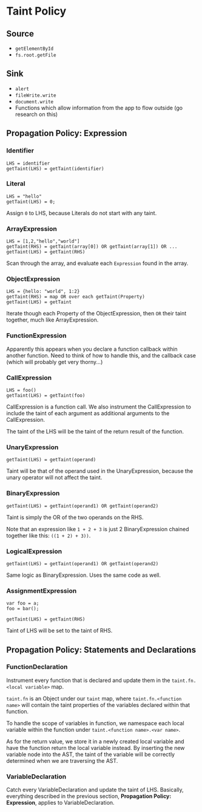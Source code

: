 # Taint Policy

## Source
- `getElementById`
- `fs.root.getFile`

## Sink
- `alert`
- `fileWrite.write`
- `document.write`
- Functions which allow information from the app to flow outside (go research on this)

## Propagation Policy: Expression

### Identifier
```
LHS = identifier
getTaint(LHS) = getTaint(identifier)
```

### Literal
```
LHS = "hello"
getTaint(LHS) = 0;
```
Assign `0` to LHS, because Literals do not start with any taint.

### ArrayExpression
```
LHS = [1,2,"hello","world"]
getTaint(RHS) = getTaint(array[0]) OR getTaint(array[1]) OR ...
getTaint(LHS) = getTaint(RHS)
```
Scan through the array, and evaluate each `Expression` found in the array.

### ObjectExpression
```
LHS = {hello: "world", 1:2}
getTaint(RHS) = map OR over each getTaint(Property)
getTaint(LHS) = getTaint
```
Iterate though each Property of the ObjectExpression, then `OR` their taint together, much like ArrayExpression.

### FunctionExpression
Apparently this appears when you declare a function callback within another function. Need to think of how to handle this, and the callback case (which will probably get very thorny...)

### CallExpression
```
LHS = foo()
getTaint(LHS) = getTaint(foo)
```
CallExpression is a function call. We also instrument the CallExpression to include the taint of each argument as additional arguments to the CallExpression.

The taint of the LHS will be the taint of the return result of the function.

### UnaryExpression
```
getTaint(LHS) = getTaint(operand)
```
Taint will be that of the operand used in the UnaryExpression, because the unary operator will not affect the taint.

### BinaryExpression
```
getTaint(LHS) = getTaint(operand1) OR getTaint(operand2)
```
Taint is simply the OR of the two operands on the RHS.

Note that an expression like `1 + 2 + 3` is just 2 BinaryExpression chained together like this: `((1 + 2) + 3))`.

### LogicalExpression
```
getTaint(LHS) = getTaint(operand1) OR getTaint(operand2)
```
Same logic as BinaryExpression. Uses the same code as well.

### AssignmentExpression
```
var foo = a;
foo = bar();

getTaint(LHS) = getTaint(RHS)
```
Taint of LHS will be set to the taint of RHS.

## Propagation Policy: Statements and Declarations

### FunctionDeclaration
Instrument every function that is declared and update them in the `taint.fn.<local variable>` map.

`taint.fn` is an Object under our `taint` map, where `taint.fn.<function name>` will contain the taint properties of the variables declared within that function.

To handle the scope of variables in function, we namespace each local variable within the function under `taint.<function name>.<var name>`.

As for the return value, we store it in a newly created local variable and have the function return the local variable instead. By inserting the new variable node into the AST, the taint of the variable will be correctly determined when we are traversing the AST.

### VariableDeclaration
Catch every VariableDeclaration and update the taint of LHS. Basically, everything described in the previous section, **Propagation Policy: Expression**, applies to VariableDeclaration.

